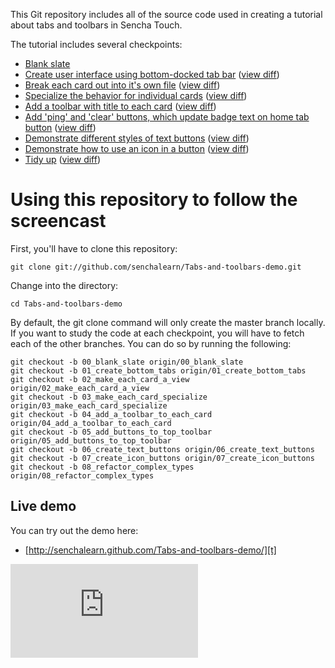 This Git repository includes all of the source code used in creating a tutorial about tabs and toolbars in Sencha Touch.

The tutorial includes several checkpoints:

* [Blank slate][00]
* [Create user interface using bottom-docked tab bar][01] ([view diff][00-01])
* [Break each card out into it's own file][02] ([view diff][01-02])
* [Specialize the behavior for individual cards][03] ([view diff][02-03])
* [Add a toolbar with title to each card][04] ([view diff][03-04])
* [Add 'ping' and 'clear' buttons, which update badge text on home tab button][05] ([view diff][04-05])
* [Demonstrate different styles of text buttons][06] ([view diff][05-06])
* [Demonstrate how to use an icon in a button][07] ([view diff][06-07])
* [Tidy up][08] ([view diff][07-08])

# Using this repository to follow the screencast

First, you'll have to clone this repository:

    git clone git://github.com/senchalearn/Tabs-and-toolbars-demo.git

Change into the directory:

    cd Tabs-and-toolbars-demo

By default, the git clone command will only create the master branch locally. If you want to study the code at each checkpoint, you will have to fetch each of the other branches. You can do so by running the following:

    git checkout -b 00_blank_slate origin/00_blank_slate
    git checkout -b 01_create_bottom_tabs origin/01_create_bottom_tabs
    git checkout -b 02_make_each_card_a_view origin/02_make_each_card_a_view
    git checkout -b 03_make_each_card_specialize origin/03_make_each_card_specialize
    git checkout -b 04_add_a_toolbar_to_each_card origin/04_add_a_toolbar_to_each_card
    git checkout -b 05_add_buttons_to_top_toolbar origin/05_add_buttons_to_top_toolbar
    git checkout -b 06_create_text_buttons origin/06_create_text_buttons
    git checkout -b 07_create_icon_buttons origin/07_create_icon_buttons
    git checkout -b 08_refactor_complex_types origin/08_refactor_complex_types

## Live demo

You can try out the demo here:

* [http://senchalearn.github.com/Tabs-and-toolbars-demo/][t]

![link QR code](http://qrcode.kaywa.com/img.php?s=5&d=http%3A%2F%2Fsenchalearn.github.com%2FTabs-and-toolbars-demo%2F)

[t]: http://senchalearn.github.com/Tabs-and-toolbars-demo/

[00]: https://github.com/senchalearn/Tabs-and-toolbars-demo/tree/00_blank_slate
[01]: https://github.com/senchalearn/Tabs-and-toolbars-demo/tree/01_create_bottom_tabs
[02]: https://github.com/senchalearn/Tabs-and-toolbars-demo/tree/02_make_each_card_a_view
[03]: https://github.com/senchalearn/Tabs-and-toolbars-demo/tree/03_make_each_card_specialize
[04]: https://github.com/senchalearn/Tabs-and-toolbars-demo/tree/04_add_a_toolbar_to_each_card
[05]: https://github.com/senchalearn/Tabs-and-toolbars-demo/tree/05_add_buttons_to_top_toolbar
[06]: https://github.com/senchalearn/Tabs-and-toolbars-demo/tree/06_create_text_buttons
[07]: https://github.com/senchalearn/Tabs-and-toolbars-demo/tree/07_create_icon_buttons
[08]: https://github.com/senchalearn/Tabs-and-toolbars-demo/tree/08_refactor_complex_types

[00-01]: https://github.com/senchalearn/Tabs-and-toolbars-demo/compare/00_blank_slate...01_create_bottom_tabs
[01-02]: https://github.com/senchalearn/Tabs-and-toolbars-demo/compare/01_create_bottom_tabs...02_make_each_card_a_view
[02-03]: https://github.com/senchalearn/Tabs-and-toolbars-demo/compare/02_make_each_card_a_view...03_make_each_card_specialize
[03-04]: https://github.com/senchalearn/Tabs-and-toolbars-demo/compare/03_make_each_card_specialize...04_add_a_toolbar_to_each_card
[04-05]: https://github.com/senchalearn/Tabs-and-toolbars-demo/compare/04_add_a_toolbar_to_each_card...05_add_buttons_to_top_toolbar
[05-06]: https://github.com/senchalearn/Tabs-and-toolbars-demo/compare/05_add_buttons_to_top_toolbar...06_create_text_buttons
[06-07]: https://github.com/senchalearn/Tabs-and-toolbars-demo/compare/06_create_text_buttons...07_create_icon_buttons
[07-08]: https://github.com/senchalearn/Tabs-and-toolbars-demo/compare/07_create_icon_buttons...08_refactor_complex_types
